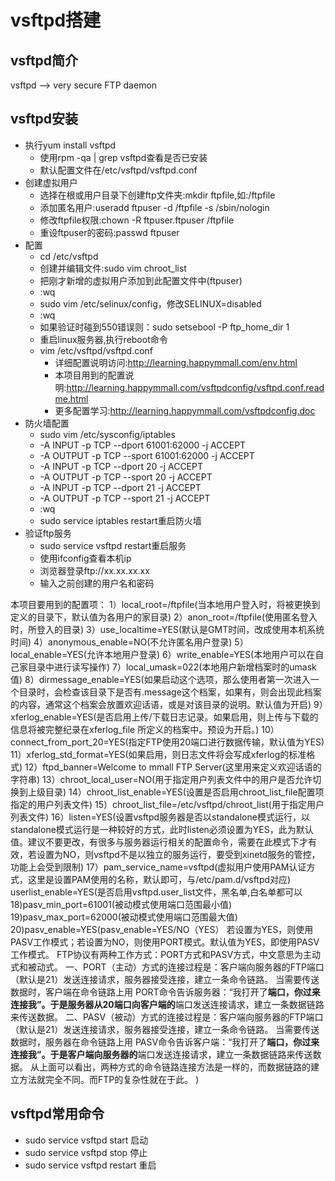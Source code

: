 # vsftpd搭建

## vsftpd简介

vsftpd --> very secure FTP daemon

## vsftpd安装

- 执行yum install vsftpd
    - 使用rpm -qa | grep vsftpd查看是否已安装
    - 默认配置文件在/etc/vsftpd/vsftpd.conf
- 创建虚拟用户
    - 选择在根或用户目录下创建ftp文件夹:mkdir ftpfile,如:/ftpfile
    - 添加匿名用户:useradd ftpuser -d /ftpfile -s /sbin/nologin
    - 修改ftpfile权限:chown -R ftpuser.ftpuser /ftpfile
    - 重设ftpuser的密码:passwd ftpuser
- 配置
    - cd /etc/vsftpd
    - 创建并编辑文件:sudo vim chroot_list
    - 把刚才新增的虚拟用户添加到此配置文件中(ftpuser)
    - :wq
    - sudo vim /etc/selinux/config，修改SELINUX=disabled
    - :wq
    - 如果验证时碰到550错误则：sudo setsebool -P ftp_home_dir 1
    - 重启linux服务器,执行reboot命令 
    - vim /etc/vsftpd/vsftpd.conf
        - 详细配置说明访问:http://learning.happymmall.com/env.html
        - 本项目用到的配置说明:http://learning.happymmall.com/vsftpdconfig/vsftpd.conf.readme.html
        - 更多配置学习:http://learning.happymmall.com/vsftpdconfig.doc
- 防火墙配置
    - sudo vim /etc/sysconfig/iptables
    - -A INPUT -p TCP --dport 61001:62000 -j ACCEPT
    - -A OUTPUT -p TCP --sport 61001:62000 -j ACCEPT
    - -A INPUT -p TCP --dport 20 -j ACCEPT
    - -A OUTPUT -p TCP --sport 20 -j ACCEPT
    - -A INPUT -p TCP --dport 21 -j ACCEPT
    - -A OUTPUT -p TCP --sport 21 -j ACCEPT
    - :wq
    - sudo service iptables restart重启防火墙
- 验证ftp服务
    - sudo service vsftpd restart重启服务
    - 使用ifconfig查看本机ip
    - 浏览器登录ftp://xx.xx.xx.xx
    - 输入之前创建的用户名和密码

本项目要用到的配置项：
1）local_root=/ftpfile(当本地用户登入时，将被更换到定义的目录下，默认值为各用户的家目录) 
2）anon_root=/ftpfile(使用匿名登入时，所登入的目录) 
3）use_localtime=YES(默认是GMT时间，改成使用本机系统时间)
4）anonymous_enable=NO(不允许匿名用户登录)
5）local_enable=YES(允许本地用户登录)
6）write_enable=YES(本地用户可以在自己家目录中进行读写操作)
7）local_umask=022(本地用户新增档案时的umask值)
8）dirmessage_enable=YES(如果启动这个选项，那么使用者第一次进入一个目录时，会检查该目录下是否有.message这个档案，如果有，则会出现此档案的内容，通常这个档案会放置欢迎话语，或是对该目录的说明。默认值为开启)
9）xferlog_enable=YES(是否启用上传/下载日志记录。如果启用，则上传与下载的信息将被完整纪录在xferlog_file 所定义的档案中。预设为开启。)
10）connect_from_port_20=YES(指定FTP使用20端口进行数据传输，默认值为YES)
11）xferlog_std_format=YES(如果启用，则日志文件将会写成xferlog的标准格式)
12）ftpd_banner=Welcome to mmall FTP Server(这里用来定义欢迎话语的字符串)
13）chroot_local_user=NO(用于指定用户列表文件中的用户是否允许切换到上级目录)
14）chroot_list_enable=YES(设置是否启用chroot_list_file配置项指定的用户列表文件)
15）chroot_list_file=/etc/vsftpd/chroot_list(用于指定用户列表文件)
16）listen=YES(设置vsftpd服务器是否以standalone模式运行，以standalone模式运行是一种较好的方式，此时listen必须设置为YES，此为默认值。建议不要更改，有很多与服务器运行相关的配置命令，需要在此模式下才有效，若设置为NO，则vsftpd不是以独立的服务运行，要受到xinetd服务的管控，功能上会受到限制)
17）pam_service_name=vsftpd(虚拟用户使用PAM认证方式，这里是设置PAM使用的名称，默认即可，与/etc/pam.d/vsftpd对应) userlist_enable=YES(是否启用vsftpd.user_list文件，黑名单,白名单都可以
18)pasv_min_port=61001(被动模式使用端口范围最小值)
19)pasv_max_port=62000(被动模式使用端口范围最大值)
20)pasv_enable=YES(pasv_enable=YES/NO（YES）
若设置为YES，则使用PASV工作模式；若设置为NO，则使用PORT模式。默认值为YES，即使用PASV工作模式。
   FTP协议有两种工作方式：PORT方式和PASV方式，中文意思为主动式和被动式。
   一、PORT（主动）方式的连接过程是：客户端向服务器的FTP端口（默认是21）发送连接请求，服务器接受连接，建立一条命令链路。 
  当需要传送数据时，客户端在命令链路上用 PORT命令告诉服务器：“我打开了****端口，你过来连接我”。于是服务器从20端口向客户端的****端口发送连接请求，建立一条数据链路来传送数据。
   二、PASV（被动）方式的连接过程是：客户端向服务器的FTP端口（默认是21）发送连接请求，服务器接受连接，建立一条命令链路。 
  当需要传送数据时，服务器在命令链路上用 PASV命令告诉客户端：“我打开了****端口，你过来连接我”。于是客户端向服务器的****端口发送连接请求，建立一条数据链路来传送数据。
  从上面可以看出，两种方式的命令链路连接方法是一样的，而数据链路的建立方法就完全不同。而FTP的复杂性就在于此。
)

## vsftpd常用命令

- sudo service vsftpd start 启动
- sudo service vsftpd stop 停止
- sudo service vsftpd restart 重启